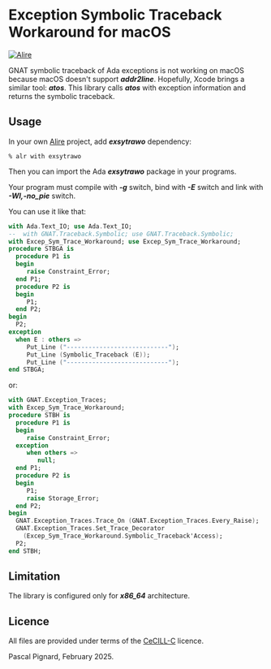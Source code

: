 # Exception Symbolic Traceback Workaround for macOS

[![Alire](https://img.shields.io/endpoint?url=https://alire.ada.dev/badges/exsytrawo.json)](https://alire.ada.dev/crates/exsytrawo.html)

GNAT symbolic traceback of Ada exceptions is not working on macOS
because macOS doesn't support ***addr2line***.
Hopefully, Xcode brings a similar tool: ***atos***.
This library calls ***atos*** with exception information and returns
the symbolic traceback.

## Usage

In your own [Alire](https://alire.ada.dev) project, add ***exsytrawo*** dependency:

`% alr with exsytrawo`

Then you can import the Ada ***exsytrawo*** package in your programs.

Your program must compile with ***-g*** switch, bind with ***-E*** switch
and link with ***-Wl,-no_pie*** switch.

You can use it like that:

```ada
with Ada.Text_IO; use Ada.Text_IO;
--  with GNAT.Traceback.Symbolic; use GNAT.Traceback.Symbolic;
with Excep_Sym_Trace_Workaround; use Excep_Sym_Trace_Workaround;
procedure STBGA is
  procedure P1 is
  begin
     raise Constraint_Error;
  end P1;
  procedure P2 is
  begin
     P1;
  end P2;
begin
  P2;
exception
  when E : others =>
     Put_Line ("----------------------------");
     Put_Line (Symbolic_Traceback (E));
     Put_Line ("----------------------------");
end STBGA;
```

or:

```ada
with GNAT.Exception_Traces;
with Excep_Sym_Trace_Workaround;
procedure STBH is
  procedure P1 is
  begin
     raise Constraint_Error;
  exception
     when others =>
        null;
  end P1;
  procedure P2 is
  begin
     P1;
     raise Storage_Error;
  end P2;
begin
  GNAT.Exception_Traces.Trace_On (GNAT.Exception_Traces.Every_Raise);
  GNAT.Exception_Traces.Set_Trace_Decorator
    (Excep_Sym_Trace_Workaround.Symbolic_Traceback'Access);
  P2;
end STBH;
```

## Limitation

The library is configured only for ***x86_64*** architecture.

## Licence

All files are provided under terms of the [CeCILL-C](https://cecill.info) licence.

Pascal Pignard, February 2025.
